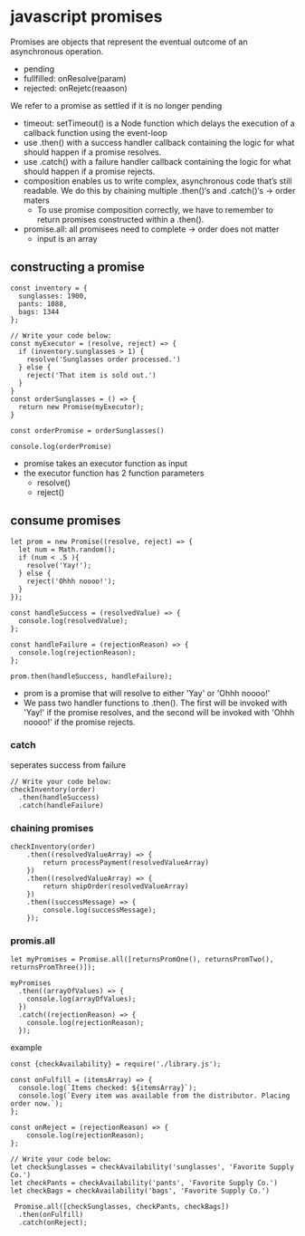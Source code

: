 # javascript promises

Promises are objects that represent the eventual outcome of an asynchronous operation.

- pending
- fullfilled: onResolve(param)
- rejected: onRejetc(reaason)

We refer to a promise as settled if it is no longer pending

- timeout: setTimeout() is a Node function which delays the execution of a callback function using the event-loop
- use .then() with a success handler callback containing the logic for what should happen if a promise resolves.
- use .catch() with a failure handler callback containing the logic for what should happen if a promise rejects.
- composition enables us to write complex, asynchronous code that’s still readable. We do this by chaining multiple .then()‘s and .catch()‘s -> order maters
  - To use promise composition correctly, we have to remember to return promises constructed within a .then().
- promise.all: all promisees need to complete -> order does not matter
    - input is an array

## constructing a promise

```
const inventory = {
  sunglasses: 1900,
  pants: 1088,
  bags: 1344
};

// Write your code below:
const myExecutor = (resolve, reject) => {
  if (inventory.sunglasses > 1) {
    resolve('Sunglasses order processed.')
  } else {
    reject('That item is sold out.')
  }
}
const orderSunglasses = () => {
  return new Promise(myExecutor);
} 

const orderPromise = orderSunglasses()

console.log(orderPromise)
```

- promise takes an executor function as input
- the executor function has 2 function parameters
  - resolve()
  - reject()

## consume promises

```
let prom = new Promise((resolve, reject) => {
  let num = Math.random();
  if (num < .5 ){
    resolve('Yay!');
  } else {
    reject('Ohhh noooo!');
  }
});
 
const handleSuccess = (resolvedValue) => {
  console.log(resolvedValue);
};
 
const handleFailure = (rejectionReason) => {
  console.log(rejectionReason);
};
 
prom.then(handleSuccess, handleFailure);
```

- prom is a promise that will resolve to either 'Yay' or 'Ohhh noooo!'
- We pass two handler functions to .then(). The first will be invoked with 'Yay!' if the promise resolves, and the second will be invoked with 'Ohhh noooo!' if the promise rejects.


### catch

seperates success from failure

```
// Write your code below:
checkInventory(order)
  .then(handleSuccess)
  .catch(handleFailure)
```

### chaining promises

```
checkInventory(order)
    .then((resolvedValueArray) => {
        return processPayment(resolvedValueArray)
    })
    .then((resolvedValueArray) => {
        return shipOrder(resolvedValueArray)
    })
    .then((successMessage) => {
        console.log(successMessage);
    });
```

### promis.all

```
let myPromises = Promise.all([returnsPromOne(), returnsPromTwo(), returnsPromThree()]);
 
myPromises
  .then((arrayOfValues) => {
    console.log(arrayOfValues);
  })
  .catch((rejectionReason) => {
    console.log(rejectionReason);
  });
```

example

```
const {checkAvailability} = require('./library.js');

const onFulfill = (itemsArray) => {
  console.log(`Items checked: ${itemsArray}`);
  console.log(`Every item was available from the distributor. Placing order now.`);
};

const onReject = (rejectionReason) => {
	console.log(rejectionReason);
};

// Write your code below:
let checkSunglasses = checkAvailability('sunglasses', 'Favorite Supply Co.')
let checkPants = checkAvailability('pants', 'Favorite Supply Co.')
let checkBags = checkAvailability('bags', 'Favorite Supply Co.')

 Promise.all([checkSunglasses, checkPants, checkBags])
  .then(onFulfill)
  .catch(onReject);
```